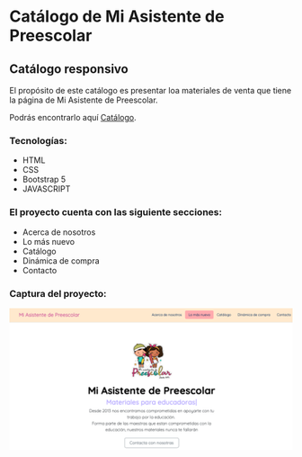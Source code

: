 # Catálogo de Mi Asistente de Preescolar
## Catálogo responsivo

El propósito de este catálogo es presentar loa materiales de venta que tiene la página de Mi Asistente de Preescolar.

Podrás encontrarlo aquí [Catálogo](https://miasistentedepreescolar.github.io).

### Tecnologías:

* HTML
* CSS
* Bootstrap 5
* JAVASCRIPT

### El proyecto cuenta con las siguiente secciones:

* Acerca de nosotros
* Lo más nuevo
* Catálogo
* Dinámica de compra
* Contacto

### Captura del proyecto:
![Captura del proyecto](/assets/ssproyectomap.png)